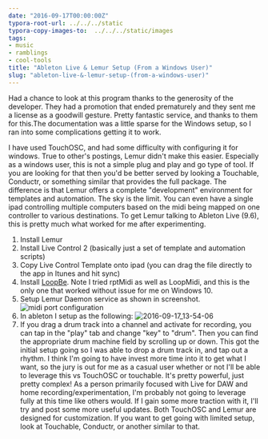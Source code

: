 ```yaml
---
date: "2016-09-17T00:00:00Z"
typora-root-url: ../../../static
typora-copy-images-to:  ../../../static/images
tags:
- music
- ramblings
- cool-tools
title: "Ableton Live & Lemur Setup (From a Windows User)"
slug: "ableton-live-&-lemur-setup-(from-a-windows-user)"
---
```


Had a chance to look at this program thanks to the generosity of the developer. They had a promotion that ended prematurely and they sent me a license as a goodwill gesture. Pretty fantastic service, and thanks to them for this.The documentation was a little sparse for the Windows setup, so I ran into some complications getting it to work.

I have used TouchOSC, and had some difficulty with configuring it for windows. True to other's postings, Lemur didn't make this easier. Especially as a windows user, this is not a simple plug and play and go type of tool. If you are looking for that then you'd be better served by looking a Touchable, Conductr, or something similar that provides the full package.
The difference is that Lemur offers a complete "development" environment for templates and automation. The sky is the limit. You can even have a single ipad controlling multiple computers based on the midi being mapped on one controller to various destinations.
To get Lemur talking to Ableton Live (9.6), this is pretty much what worked for me after experimenting.

1.  Install Lemur
2.  Install Live Control 2 (basically just a set of template and automation scripts)
3.  Copy Live Control Template onto ipad (you can drag the file directly to the app in Itunes and hit sync)
4.  Install [LoopBe](http://bit.ly/2cyHGLt). Note I tried rptMidi as well as LoopMidi, and this is the only one that worked without issue for me on Windows 10.
5.  Setup Lemur Daemon service as shown in screenshot.
![midi port configuration](/images/2016-09-17_13-49-45.png)
6.  In ableton I setup as the following:
![2016-09-17_13-54-06](/images/2016-09-17_13-54-06.png)
7.  If you drag a drum track into a channel and activate for recording, you can tap in the "play" tab and change "key" to "drum". Then you can find the appropriate drum machine field by scrolling up or down.
This got the initial setup going so I was able to drop a drum track in, and tap out a rhythm. I think I'm going to have invest more time into it to get what I want, so the jury is out for me as a casual user whether or not I'll be able to leverage this vs TouchOSC or touchable. It's pretty powerful, just pretty complex!
As a person primarily focused with Live for DAW and home recording/experimentation, I'm probably not going to leverage fully at this time like others would. If I gain some more traction with it, I'll try and post some more useful updates. Both TouchOSC and Lemur are designed for customization. If you want to get going with limited setup, look at Touchable, Conductr, or another similar to that.
